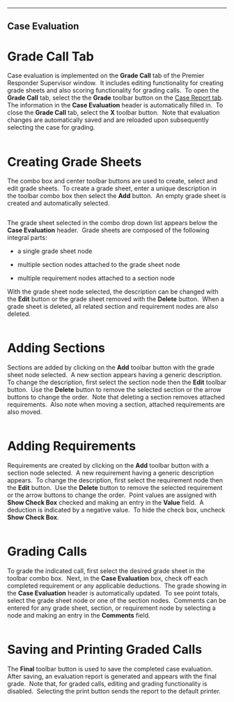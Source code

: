   ---------------------
  **Case Evaluation**
  ---------------------

# Grade Call Tab

Case evaluation is implemented on the **Grade Call** tab of the Premier
Responder Supervisor window.  It includes editing functionality for
creating grade sheets and also scoring functionality for grading calls. 
To open the **Grade Call** tab, select the the **Grade** toolbar button
on the [Case Report tab](Case%20Reports.htm).  The information in the
**Case Evaluation** header is automatically filled in.  To close the
**Grade Call** tab, select the **X** toolbar button.  Note that
evaluation changes are automatically saved and are reloaded upon
subsequently selecting the case for grading.

<figure><img src=".gitbook/assets/Case%20Eval_files/image001.png" alt=""><figcaption></figcaption></figure>

# Creating Grade Sheets

The combo box and center toolbar buttons are used to create, select and
edit grade sheets.  To create a grade sheet, enter a unique description
in the toolbar combo box then select the **Add** button.  An empty grade
sheet is created and automatically selected.

<figure><img src=".gitbook/assets/Case%20Eval_files/image002.png" alt=""><figcaption></figcaption></figure>

The grade sheet selected in the combo drop down list appears below the
**Case Evaluation** header.  Grade sheets are composed of the following
integral parts:

-   a single grade sheet node

-   multiple section nodes attached to the grade sheet node

-   multiple requirement nodes attached to a section node

With the grade sheet node selected, the description can be changed with
the **Edit** button or the grade sheet removed with the **Delete**
button.  When a grade sheet is deleted, all related section and
requirement nodes are also deleted.

<figure><img src=".gitbook/assets/Case%20Eval_files/image003.png" alt=""><figcaption></figcaption></figure>

# Adding Sections

Sections are added by clicking on the **Add** toolbar button with the
grade sheet node selected.  A new section appears having a generic
description.  To change the description, first select the section node
then the **Edit** toolbar button.  Use the **Delete** button to remove
the selected section or the arrow buttons to change the order.  Note
that deleting a section removes attached requirements.  Also note when
moving a section, attached requirements are also moved.

<figure><img src=".gitbook/assets/Case%20Eval_files/image004.png" alt=""><figcaption></figcaption></figure>

# Adding Requirements

Requirements are created by clicking on the **Add** toolbar button with
a section node selected.  A new requirement having a generic description
appears.  To change the description, first select the requirement node
then the **Edit** button.  Use the **Delete** button to remove the
selected requirement or the arrow buttons to change the order.  Point
values are assigned with **Show Check Box** checked and making an entry
in the **Value** field.  A deduction is indicated by a negative value. 
To hide the check box, uncheck **Show Check Box**.

<figure><img src=".gitbook/assets/Case%20Eval_files/image005.png" alt=""><figcaption></figcaption></figure>

# Grading Calls

To grade the indicated call, first select the desired grade sheet in the
toolbar combo box.  Next, in the **Case Evaluation** box, check off each
completed requirement or any applicable deductions.  The grade showing
in the **Case Evaluation** header is automatically updated.  To see
point totals, select the grade sheet node or one of the section nodes. 
Comments can be entered for any grade sheet, section, or requirement
node by selecting a node and making an entry in the **Comments** field.

<figure><img src=".gitbook/assets/Case%20Eval_files/image006.png" alt=""><figcaption></figcaption></figure>

# Saving and Printing Graded Calls

The **Final** toolbar button is used to save the completed case
evaluation.  After saving, an evaluation report is generated and appears
with the final grade.  Note that, for graded calls, editing and grading
functionality is disabled.  Selecting the print button sends the report
to the default printer.

<figure><img src=".gitbook/assets/Case%20Eval_files/image007.png" alt=""><figcaption></figcaption></figure>
